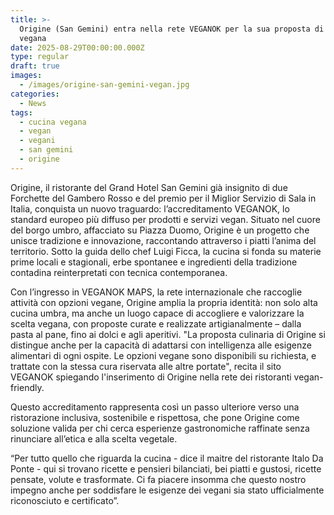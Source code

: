 ```yaml
---
title: >-
  Origine (San Gemini) entra nella rete VEGANOK per la sua proposta di cucina
  vegana 
date: 2025-08-29T00:00:00.000Z
type: regular
draft: true
images:
  - /images/origine-san-gemini-vegan.jpg
categories:
  - News
tags:
  - cucina vegana
  - vegan
  - vegani
  - san gemini
  - origine
---
```


Origine, il ristorante del Grand Hotel San Gemini già insignito di due Forchette del Gambero Rosso e del premio per il Miglior Servizio di Sala in Italia, conquista un nuovo traguardo: l’accreditamento VEGANOK, lo standard europeo più diffuso per prodotti e servizi vegan. Situato nel cuore del borgo umbro, affacciato su Piazza Duomo, Origine è un progetto che unisce tradizione e innovazione, raccontando attraverso i piatti l’anima del territorio. Sotto la guida dello chef Luigi Ficca, la cucina si fonda su materie prime locali e stagionali, erbe spontanee e ingredienti della tradizione contadina reinterpretati con tecnica contemporanea.

Con l’ingresso in VEGANOK MAPS, la rete internazionale che raccoglie attività con opzioni vegane, Origine amplia la propria identità: non solo alta cucina umbra, ma anche un luogo capace di accogliere e valorizzare la scelta vegana, con proposte curate e realizzate artigianalmente – dalla pasta al pane, fino ai dolci e agli aperitivi. "La proposta culinaria di Origine si distingue anche per la capacità di adattarsi con intelligenza alle esigenze alimentari di ogni ospite. Le opzioni vegane sono disponibili su richiesta, e trattate con la stessa cura riservata alle altre portate", recita il sito VEGANOK spiegando l'inserimento di Origine nella rete dei ristoranti vegan-friendly.

Questo accreditamento rappresenta così un passo ulteriore verso una ristorazione inclusiva, sostenibile e rispettosa, che pone Origine come soluzione valida per chi cerca esperienze gastronomiche raffinate senza rinunciare all’etica e alla scelta vegetale. 

“Per tutto quello che riguarda la cucina - dice il maitre del ristorante Italo Da Ponte - qui si trovano ricette e pensieri bilanciati, bei piatti e gustosi, ricette pensate, volute e trasformate. Ci fa piacere insomma che questo nostro impegno anche per soddisfare le esigenze dei vegani sia stato ufficialmente riconosciuto e certificato”.
